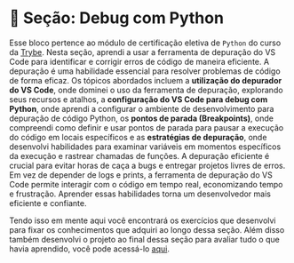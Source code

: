 # :paperclip: Seção: Debug com Python

Esse bloco pertence ao módulo de certificação eletiva de `Python` do curso da [Trybe](https://www.betrybe.com/). Nesta seção, aprendi a usar a ferramenta de depuração do VS Code para identificar e corrigir erros de código de maneira eficiente. A depuração é uma habilidade essencial para resolver problemas de código de forma eficaz. Os tópicos abordados incluem a **utilização do depurador do VS Code**, onde dominei o uso da ferramenta de depuração, explorando seus recursos e atalhos, a **configuração do VS Code para debug com Python**, onde aprendi a configurar o ambiente de desenvolvimento para depuração de código Python, os **pontos de parada (Breakpoints)**, onde compreendi como definir e usar pontos de parada para pausar a execução do código em locais específicos e as **estratégias de depuração**, onde desenvolvi habilidades para examinar variáveis em momentos específicos da execução e rastrear chamadas de funções. A depuração eficiente é crucial para evitar horas de caça a bugs e entregar projetos livres de erros. Em vez de depender de logs e prints, a ferramenta de depuração do VS Code permite interagir com o código em tempo real, economizando tempo e frustração. Aprender essas habilidades torna um desenvolvedor mais eficiente e confiante.

Tendo isso em mente aqui você encontrará os exercícios que desenvolvi para fixar os conhecimentos que adquiri ao longo dessa seção. Além disso também desenvolvi o projeto ao final dessa seção para avaliar tudo o que havia aprendido, você pode acessá-lo [aqui](https://github.com/pedrohxiv/pro-filer).
